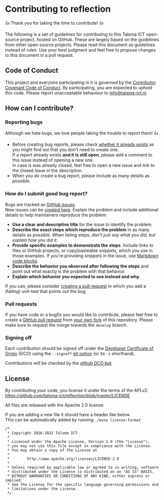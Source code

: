 # Contributing to reflection

:+1: Thank you for taking the time to contribute! :+1:

The following is a set of guidelines for contributing to this Talsma ICT open-source project, hosted on GitHub. 
These are largely based on the guidelines from other open-source projects.
Please read this document as guidelines instead of rules.
Use your best judgment and feel free to propose changes to this document in a pull request.

## Code of Conduct

This project and everyone participating in it is governed by the [Contributor Covenant Code of Conduct](CODE_OF_CONDUCT.md).
By participating, you are expected to uphold this code.
Please report unacceptable behaviour to [info@talsma-ict.nl](mailto:info@talsma-ict.nl).

## How can I contribute?

### Reporting bugs

Although we hate bugs, we love people taking the trouble to report them! :+1:  

- Before creating bug reports, please check 
  [whether it already exists](https://github.com/talsma-ict/reflection/issues?q=is%3Aissue)
  as you might find out that you don't need to create one.  
  If a report already exists **and it is still open**, please add a comment to this issue 
  instead of opening a new one.  
  In case is was already closed, feel free to open a new issue and link to the closed issue in the description.
- When you _do_ create a bug report, please include as many details as possible.

### How do I submit good bug report?

Bugs are tracked as [GitHub issues](https://guides.github.com/features/issues/).  
New issues can be [created here](https://github.com/talsma-ict/reflection/issues/new).
Explain the problem and include additional details to help maintainers reproduce the problem:

- **Use a clear and descriptive title** for the issue to identify the problem.
- **Describe the exact steps which reproduce the problem** in as many details as possible. When listing steps, _don't just say what you did, but explain how you did it_.
- **Provide specific examples to demonstrate the steps**. Include links to files or GitHub projects, or copy/pasteable snippets, which you use in those examples. If you're providing snippets in the issue, use [Markdown code blocks](https://help.github.com/articles/markdown-basics/#multiple-lines).
- **Describe the behavior you observed after following the steps** and point out what exactly is the problem with that behavior.
- **Explain which behavior you expected to see instead and why.**

If you can, please consider [creating a pull-request](https://github.com/talsma-ict/reflection/compare) 
in which you add a (failing) unit-test that points out the bug.

### Pull requests

If you have code or a bugfix you would like to contribute,
please feel free to create a [GitHub pull request](https://help.github.com/articles/creating-a-pull-request-from-a-fork/)
from [your own fork](https://help.github.com/articles/about-forks/) of this repository.
Please make sure to request the merge towards the `develop` branch.

### Signing off

Each contribution should be signed off under 
the [Developer Certificate of Origin](https://developercertificate.org) (DCO)
using the `--signoff` [git option](https://git-scm.com/docs/git-commit#Documentation/git-commit.txt---signoff)
(or its `-s` shorthand).

Contributions will be checked by the [github DCO bot](https://probot.github.io/apps/dco/).

## License

By contributing your code, you license it under the terms of the APLv2: 
https://github.com/talsma-ict/reflection/blob/master/LICENSE

All files are released with the Apache 2.0 license.

If you are adding a new file it should have a header like below.  
This can be automatically added by running `./mvnw license:format`

```
/*
 * Copyright 2016-2022 Talsma ICT
 *
 * Licensed under the Apache License, Version 2.0 (the "License");
 * you may not use this file except in compliance with the License.
 * You may obtain a copy of the License at
 *
 *        http://www.apache.org/licenses/LICENSE-2.0
 *
 * Unless required by applicable law or agreed to in writing, software
 * distributed under the License is distributed on an "AS IS" BASIS,
 * WITHOUT WARRANTIES OR CONDITIONS OF ANY KIND, either express or implied.
 * See the License for the specific language governing permissions and
 * limitations under the License.
 */
```
